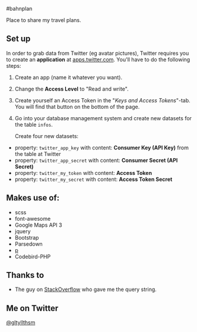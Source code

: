#bahnplan

Place to share my travel plans.

## Set up
In order to grab data from Twitter (eg avatar pictures), Twitter requires you to create an **application** at [apps.twitter.com](https://apps.twitter.com/). You'll have to do the following steps:

1. Create an app (name it whatever you want).
2. Change the __Access Level__ to "Read and write".
3. Create yourself an Access Token in the "*Keys and Access Tokens*"-tab. You will find that button on the bottom of the page.
4. Go into your database management system and create new datasets for the table `infos`. 
  
   Create four new datasets:

 * property: `twitter_app_key` with content: __Consumer Key (API Key)__ from the table at Twitter 
 * property: `twitter_app_secret` with content: __Consumer Secret (API Secret)__
 * property: `twitter_my_token` with content: __Access Token__
 * property: `twitter_my_secret` with content: __Access Token Secret__ 

## Makes use of:

* scss
* font-awesome
* Google Maps API 3
* jquery
* Bootstrap
* Parsedown
* [p](https://gist.github.com/jeyemwey/08aaf0d57fbd67c5a798)
* Codebird-PHP

## Thanks to

* The guy on [StackOverflow](http://stackoverflow.com/questions/29059090/table-inside-of-another) who gave me the query string.

## Me on Twitter
[@gltyllthsm](https://twitter.iamjannik.me)